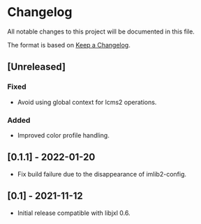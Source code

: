 # Changelog
All notable changes to this project will be documented in this file.

The format is based on [Keep a Changelog](https://keepachangelog.com/en/1.0.0/).

## [Unreleased]
### Fixed
- Avoid using global context for lcms2 operations.
### Added
- Improved color profile handling.

## [0.1.1] - 2022-01-20
- Fix build failure due to the disappearance of imlib2-config.

## [0.1] - 2021-11-12
- Initial release compatible with libjxl 0.6.
